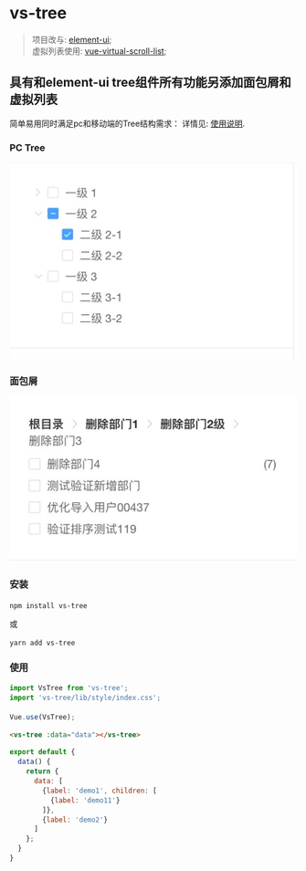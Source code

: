 # vs-tree

> 项目改与: [element-ui](https://element.eleme.cn/#/zh-CN/component/tree);<br />
> 虚拟列表使用: [vue-virtual-scroll-list](https://github.com/tangbc/vue-virtual-scroll-list);

## 具有和element-ui tree组件所有功能另添加面包屑和虚拟列表

  简单易用同时满足pc和移动端的Tree结构需求：
  详情见: [使用说明](./examples/docs/tree.md).

### PC Tree
  ![pc](./examples/assets/images/pc.jpg)

### 面包屑
  ![mobile](./examples/assets/images/mobile.jpg)

### 安装

  `npm install vs-tree`

  或

  `yarn add vs-tree`

### 使用

  ```js
  import VsTree from 'vs-tree';
  import 'vs-tree/lib/style/index.css';

  Vue.use(VsTree);
  ```

  ```html
  <vs-tree :data="data"></vs-tree>
  ```

  ```js
  export default {
    data() {
      return {
        data: [
          {label: 'demo1', children: [
            {label: 'demo11'}
          ]},
          {label: 'demo2'}
        ]
      };
    }
  }
  ```